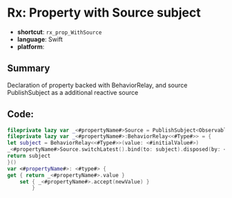 # Rx: Property with Source subject
- **shortcut**: `rx_prop_WithSource`
- **language**: Swift
- **platform**: 

## Summary
Declaration of property backed with BehaviorRelay, and source PublishSubject as a additional reactive source

## Code:
```swift
fileprivate lazy var _<#propertyName#>Source = PublishSubject<Observable<<#Type#>>>()
fileprivate lazy var _<#propertyName#>:BehaviorRelay<<#Type#>> = {
let subject = BehaviorRelay<<#Type#>>(value: <#initialValue#>)
_<#propertyName#>Source.switchLatest().bind(to: subject).disposed(by: <#disposeBag#>)
return subject
}()
var <#propertyName#>: <#type#> {
get { return _<#propertyName#>.value }
    set { _<#propertyName#>.accept(newValue) }
        }
```